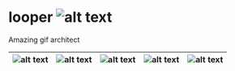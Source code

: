 [logo]:http://is5.mzstatic.com/image/thumb/Purple91/v4/0b/c4/31/0bc43194-c79d-60cf-c30e-d030816b6415/source/40x40bb.jpg "looper"
[brand1]:http://a1.mzstatic.com/us/r30/Purple122/v4/5e/89/83/5e89833f-394b-9c94-6a69-779b60dcb00d/screen696x696.jpeg "Create amazing GIFs"
[brand2]:http://a3.mzstatic.com/us/r30/Purple111/v4/4c/f9/e0/4cf9e0ec-293c-2ff1-ab28-df5b6a27b863/screen696x696.jpeg "Combine videos in a GIF"
[brand3]:http://a2.mzstatic.com/us/r30/Purple122/v4/36/fc/f6/36fcf6de-a68d-d1d2-1e63-439617991e3c/screen696x696.jpeg "Capture great moments"
[brand4]:http://a3.mzstatic.com/us/r30/Purple111/v4/30/57/92/30579209-9855-d5ce-1b38-e6d2f304eb5f/screen696x696.jpeg "Use super cool effects"
[brand5]:http://a4.mzstatic.com/us/r30/Purple111/v4/76/3a/87/763a87d7-9f56-a6e0-d054-1219c145e84d/screen696x696.jpeg "Share them anytime"

# looper ![alt text][logo]
Amazing gif architect

![alt text][brand1] | ![alt text][brand2] | ![alt text][brand3] | ![alt text][brand4] | ![alt text][brand5]
--- | --- | --- | --- | ---
